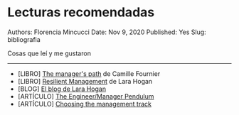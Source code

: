 # Lecturas recomendadas

Authors: Florencia Mincucci
Date: Nov 9, 2020
Published: Yes
Slug: bibliografia

Cosas que leí y me gustaron

---

- [LIBRO] [The manager's path](https://www.oreilly.com/library/view/the-managers-path/9781491973882/) de Camille Fournier
- [LIBRO] [Resilient Management](https://abookapart.com/products/resilient-management) de Lara Hogan
- [BLOG] [El blog de Lara Hogan](https://larahogan.me/blog/)
- [ARTÍCULO] [The Engineer/Manager Pendulum](https://charity.wtf/2017/05/11/the-engineer-manager-pendulum/)
- [ARTÍCULO] [Choosing the management track](https://blog.danielna.com/choosing-the-management-track/)